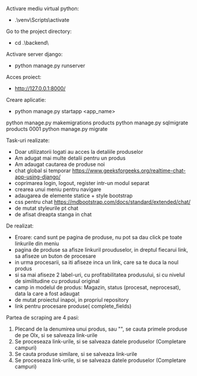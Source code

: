 Activare mediu virtual python:
 - .\venv\Scripts\activate

Go to the project directory:
 - cd .\backend\

Activare server django:
 - python manage.py runserver

Acces proiect:
 -  http://127.0.0.1:8000/


Creare aplicatie:
 - python manage.py startapp <app_name>

 python manage.py makemigrations products
 python manage.py sqlmigrate products 0001
 python manage.py migrate

Task-uri realizate:
 - Doar utilizatorii logati au acces la detaliile produselor
 - Am adugat mai multe detalii pentru un produs
 - Am adaugat cautarea de produse noi
 - chat global si temporar https://www.geeksforgeeks.org/realtime-chat-app-using-django/
 - coprimarea login, logout, register intr-un modul separat
 - crearea unui meniu pentru navigare
 - adaugarea de elemente statice + style bootstrap
 - css pentru chat https://mdbootstrap.com/docs/standard/extended/chat/
 - de mutat styleurile pt chat
 - de afisat dreapta stanga in chat

De realizat:
 - Eroare: cand sunt pe pagina de produse, nu pot sa dau click pe toate linkurile din meniu 
 - pagina de produse sa afisze linkuril prouduselor, in dreptul fiecarui link, sa afiseze un buton de procesare
 - in urma procesarii, sa iti afiseze inca un link, care sa te duca la noul produs
 - si sa mai afiseze 2 label-uri, cu profitabilitatea produsului, si cu nivelul de similitudine cu produsul original
 - camp in modelul de produs: Magazin, status (procesat, neprocesat), data la care a fost adaugat
 - de mutat proiectul inapoi, in propriul repository
 - link pentru procesare produse(  complete_fields)



Partea de scraping are 4 pasi:
1. Plecand de la denumirea unui produs, sau "", se cauta primele produse de pe Olx, si se salveaza link-urile
2. Se proceseaza link-urile, si se salveaza datele produselor (Completare campuri)
3. Se cauta produse similare, si se salveaza link-urile
4. Se proceseaza link-urile, si se salveaza datele produselor (Completare campuri)